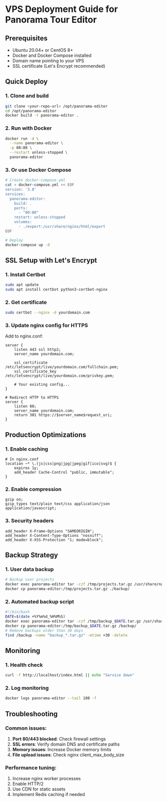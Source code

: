 # VPS Deployment Guide for Panorama Tour Editor

## Prerequisites

- Ubuntu 20.04+ or CentOS 8+
- Docker and Docker Compose installed
- Domain name pointing to your VPS
- SSL certificate (Let's Encrypt recommended)

## Quick Deploy

### 1. Clone and build

```bash
git clone <your-repo-url> /opt/panorama-editor
cd /opt/panorama-editor
docker build -t panorama-editor .
```

### 2. Run with Docker

```bash
docker run -d \
  --name panorama-editor \
  -p 80:80 \
  --restart unless-stopped \
  panorama-editor
```

### 3. Or use Docker Compose

```bash
# Create docker-compose.yml
cat > docker-compose.yml << EOF
version: '3.8'
services:
  panorama-editor:
    build: .
    ports:
      - "80:80"
    restart: unless-stopped
    volumes:
      - ./export:/usr/share/nginx/html/export
EOF

# Deploy
docker-compose up -d
```

## SSL Setup with Let's Encrypt

### 1. Install Certbot

```bash
sudo apt update
sudo apt install certbot python3-certbot-nginx
```

### 2. Get certificate

```bash
sudo certbot --nginx -d yourdomain.com
```

### 3. Update nginx config for HTTPS

Add to nginx.conf:

```nginx
server {
    listen 443 ssl http2;
    server_name yourdomain.com;

    ssl_certificate /etc/letsencrypt/live/yourdomain.com/fullchain.pem;
    ssl_certificate_key /etc/letsencrypt/live/yourdomain.com/privkey.pem;

    # Your existing config...
}

# Redirect HTTP to HTTPS
server {
    listen 80;
    server_name yourdomain.com;
    return 301 https://$server_name$request_uri;
}
```

## Production Optimizations

### 1. Enable caching

```nginx
# In nginx.conf
location ~* \.(js|css|png|jpg|jpeg|gif|ico|svg)$ {
    expires 1y;
    add_header Cache-Control "public, immutable";
}
```

### 2. Enable compression

```nginx
gzip on;
gzip_types text/plain text/css application/json application/javascript;
```

### 3. Security headers

```nginx
add_header X-Frame-Options "SAMEORIGIN";
add_header X-Content-Type-Options "nosniff";
add_header X-XSS-Protection "1; mode=block";
```

## Backup Strategy

### 1. User data backup

```bash
# Backup user projects
docker exec panorama-editor tar -czf /tmp/projects.tar.gz /usr/share/nginx/html/export
docker cp panorama-editor:/tmp/projects.tar.gz ./backup/
```

### 2. Automated backup script

```bash
#!/bin/bash
DATE=$(date +%Y%m%d_%H%M%S)
docker exec panorama-editor tar -czf /tmp/backup_$DATE.tar.gz /usr/share/nginx/html/export
docker cp panorama-editor:/tmp/backup_$DATE.tar.gz /backup/
# Remove backups older than 30 days
find /backup -name "backup_*.tar.gz" -mtime +30 -delete
```

## Monitoring

### 1. Health check

```bash
curl -f http://localhost/index.html || echo "Service down"
```

### 2. Log monitoring

```bash
docker logs panorama-editor --tail 100 -f
```

## Troubleshooting

### Common issues:

1. **Port 80/443 blocked**: Check firewall settings
2. **SSL errors**: Verify domain DNS and certificate paths
3. **Memory issues**: Increase Docker memory limits
4. **File upload issues**: Check nginx client_max_body_size

### Performance tuning:

1. Increase nginx worker processes
2. Enable HTTP/2
3. Use CDN for static assets
4. Implement Redis caching if needed
